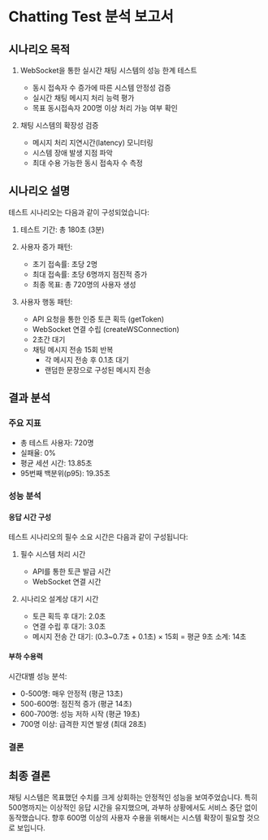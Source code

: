 # Chatting Test 분석 보고서

## 시나리오 목적

1. WebSocket을 통한 실시간 채팅 시스템의 성능 한계 테스트

    - 동시 접속자 수 증가에 따른 시스템 안정성 검증
    - 실시간 채팅 메시지 처리 능력 평가
    - 목표 동시접속자 200명 이상 처리 가능 여부 확인

2. 채팅 시스템의 확장성 검증
    - 메시지 처리 지연시간(latency) 모니터링
    - 시스템 장애 발생 지점 파악
    - 최대 수용 가능한 동시 접속자 수 측정

## 시나리오 설명

테스트 시나리오는 다음과 같이 구성되었습니다:

1. 테스트 기간: 총 180초 (3분)
2. 사용자 증가 패턴:

    - 초기 접속률: 초당 2명
    - 최대 접속률: 초당 6명까지 점진적 증가
    - 최종 목표: 총 720명의 사용자 생성

3. 사용자 행동 패턴:
    - API 요청을 통한 인증 토큰 획득 (getToken)
    - WebSocket 연결 수립 (createWSConnection)
    - 2초간 대기
    - 채팅 메시지 전송 15회 반복
        - 각 메시지 전송 후 0.1초 대기
        - 랜덤한 문장으로 구성된 메시지 전송

## 결과 분석

### 주요 지표

-   총 테스트 사용자: 720명
-   실패율: 0%
-   평균 세션 시간: 13.85초
-   95번째 백분위(p95): 19.35초

### 성능 분석

#### 응답 시간 구성

테스트 시나리오의 필수 소요 시간은 다음과 같이 구성됩니다:

1. 필수 시스템 처리 시간

    - API를 통한 토큰 발급 시간
    - WebSocket 연결 시간

2. 시나리오 설계상 대기 시간
    - 토큰 획득 후 대기: 2.0초
    - 연결 수립 후 대기: 3.0초
    - 메시지 전송 간 대기: (0.3~0.7초 + 0.1초) × 15회 = 평균 9초
      소계: 14초

#### 부하 수용력

시간대별 성능 분석:

-   0-500명: 매우 안정적 (평균 13초)
-   500-600명: 점진적 증가 (평균 14초)
-   600-700명: 성능 저하 시작 (평균 19초)
-   700명 이상: 급격한 지연 발생 (최대 28초)

### 결론

## 최종 결론

채팅 시스템은 목표했던 수치를 크게 상회하는 안정적인 성능을 보여주었습니다. 특히 500명까지는 이상적인 응답 시간을 유지했으며, 과부하 상황에서도 서비스 중단 없이 동작했습니다. 향후 600명 이상의 사용자 수용을 위해서는 시스템 확장이 필요할 것으로 보입니다.
